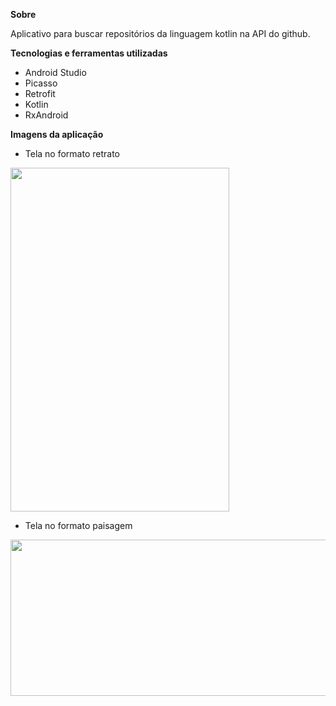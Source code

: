 <strong>Sobre</strong>

Aplicativo para buscar repositórios da linguagem kotlin na API do github.

<strong>Tecnologias e ferramentas utilizadas</strong>

* Android Studio
* Picasso
* Retrofit
* Kotlin
* RxAndroid

<strong>Imagens da aplicação</strong>

* Tela no formato retrato
<img src="https://user-images.githubusercontent.com/37080995/103490413-5fd6af80-4dfa-11eb-88b2-780c2b0bf332.jpg" width="350" height="550" >

* Tela no formato paisagem
<img src="https://user-images.githubusercontent.com/37080995/103490412-5e0cec00-4dfa-11eb-98c8-9dcdd90f07dd.jpg" width="550" height="250">
